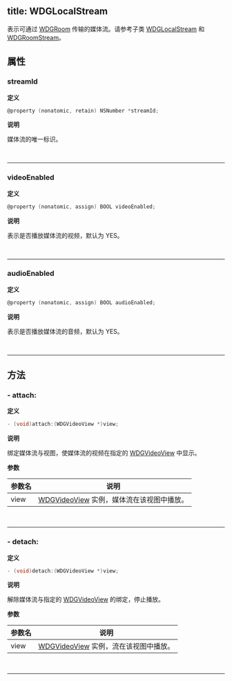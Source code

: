 title: WDGLocalStream
---

表示可通过 [WDGRoom](/conference/iOS/api/WDGRoom.html) 传输的媒体流。请参考子类 [WDGLocalStream](/conference/iOS/api/WDGLocalStream.html) 和 [WDGRoomStream](/conference/iOS/api/WDGRoomStream.html)。

## 属性

### streamId

**定义**

```objectivec
@property (nonatomic, retain) NSNumber *streamId;
```

**说明**

媒体流的唯一标识。

</br>

---

### videoEnabled

**定义**

```objectivec
@property (nonatomic, assign) BOOL videoEnabled;
```

**说明**

表示是否播放媒体流的视频，默认为 YES。

</br>

---

### audioEnabled

**定义**

```objectivec
@property (nonatomic, assign) BOOL audioEnabled;
```

**说明**

表示是否播放媒体流的音频，默认为 YES。

</br>

---

## 方法

### - attach:

**定义**

```objectivec
- (void)attach:(WDGVideoView *)view;
```

**说明**

绑定媒体流与视图，使媒体流的视频在指定的 [WDGVideoView](/conference/iOS/api/WDGVideoView.html) 中显示。

**参数**

 参数名 | 说明 
---|---
view | [WDGVideoView](/conference/iOS/api/WDGVideoView.html) 实例，媒体流在该视图中播放。

</br>

---

### - detach:

**定义**

```objectivec
- (void)detach:(WDGVideoView *)view;
```

**说明**

解除媒体流与指定的 [WDGVideoView](/conference/iOS/api/WDGVideoView.html) 的绑定，停止播放。

**参数**

 参数名 | 说明 
---|---
view | [WDGVideoView](/conference/iOS/api/WDGVideoView.html) 实例，流在该视图中播放。

</br>

---
